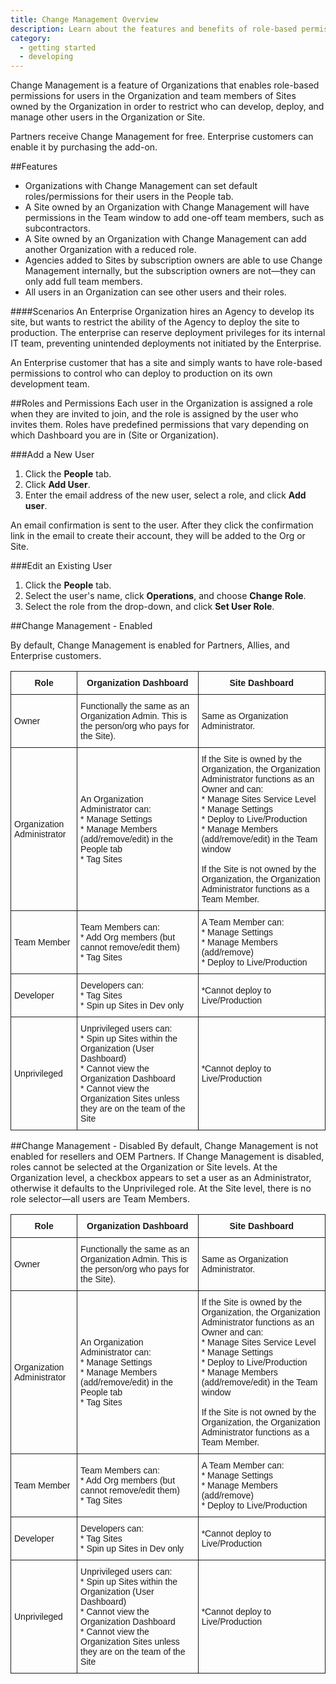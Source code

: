 ```yaml
---
title: Change Management Overview
description: Learn about the features and benefits of role-based permissions.
category:
  - getting started
  - developing
---
```


Change Management is a feature of Organizations that enables role-based permissions for users in the Organization and team members of Sites owned by the Organization in order to restrict who can develop, deploy, and manage other users in the Organization or Site.

Partners receive Change Management for free. Enterprise customers can enable it by purchasing the add-on.

##Features
* Organizations with Change Management can set default roles/permissions for their users in the People tab.
* A Site owned by an Organization with Change Management will have permissions in the Team window to add one-off team members, such as subcontractors.
* A Site owned by an Organization with Change Management can add another Organization with a reduced role.
* Agencies added to Sites by subscription owners are able to use Change Management internally, but the subscription owners are not&mdash;they can only add full team members.
* All users in an Organization can see other users and their roles.

####Scenarios
An Enterprise Organization hires an Agency to develop its site, but wants to restrict the ability of the Agency to deploy the site to production. The enterprise can reserve deployment privileges for its internal IT team, preventing unintended deployments not initiated by the Enterprise.  

An Enterprise customer that has a site and simply wants to have role-based permissions to control who can deploy to production on its own development team.


##Roles and Permissions
Each user in the Organization is assigned a role when they are invited to join, and the role is assigned by the user who invites them. Roles have predefined permissions that vary depending on which Dashboard you are in (Site or Organization).


###Add a New User
1. Click the **People** tab.
2. Click **Add User**.
3. Enter the email address of the new user, select a role, and click **Add user**.

An email confirmation is sent to the user. After they click the confirmation link in the email to create their account, they will be added to the Org or Site.


###Edit an Existing User
1. Click the **People** tab.
2. Select the user's name, click **Operations**, and choose **Change Role**.
3. Select the role from the drop-down, and click **Set User Role**.

##Change Management - Enabled

By default, Change Management is enabled for Partners, Allies, and Enterprise customers.


<style type="text/css">
.tg  {border-collapse:collapse;border-spacing:0;}
.tg td{font-family:Arial, sans-serif;font-size:14px;padding:10px 5px;border-style:solid;border-width:1px;overflow:hidden;word-break:normal;}
.tg th{font-family:Arial, sans-serif;font-size:14px;font-weight:normal;padding:10px 5px;border-style:solid;border-width:1px;overflow:hidden;word-break:normal;}
.tg .tg-e3zv{font-weight:bold}
</style>
<table class="tg">
<tr>
<th class="tg-e3zv">Role</th>
<th class="tg-e3zv">Organization Dashboard</th>
<th class="tg-e3zv">Site Dashboard</th>
</tr>
<tr>
<td class="tg-031e">Owner</td>
<td class="tg-031e">Functionally the same as an Organization Admin. This is the person/org who pays for the Site).</td>
<td class="tg-031e">Same as Organization Administrator.</td>
</tr>
<tr>
<td class="tg-031e">Organization Administrator</td>
<td class="tg-031e">An Organization Administrator can:<br>* Manage Settings<br>* Manage Members (add/remove/edit) in the People tab<br>* Tag Sites</td>
<td class="tg-031e">If the Site is owned by the Organization, the Organization Administrator functions as an Owner and can:<br>* Manage Sites Service Level<br>* Manage Settings<br>* Deploy to Live/Production<br>* Manage Members (add/remove/edit) in the Team window  <br><br>If the Site is not owned by the Organization, the Organization Administrator functions as a Team Member.</td>
</tr>
<tr>
<td class="tg-031e">Team Member</td>
<td class="tg-031e">Team Members can:<br>* Add Org members (but cannot remove/edit them)<br>* Tag Sites</td>
<td class="tg-031e">A Team Member can:<br>* Manage Settings<br>* Manage Members (add/remove)<br>* Deploy to Live/Production</td>
</tr>
<tr>
<td class="tg-031e">Developer</td>
<td class="tg-031e">Developers can:<br>* Tag Sites<br>* Spin up Sites in Dev only</td>
<td class="tg-031e">*Cannot deploy to Live/Production</td>
</tr>
<tr>
<td class="tg-031e">Unprivileged</td>
<td class="tg-031e">Unprivileged users can:<br>* Spin up Sites within the Organization (User Dashboard)<br>* Cannot view the Organization Dashboard<br>* Cannot view the Organization Sites unless they are on the team of the Site</td>
<td class="tg-031e">*Cannot deploy to Live/Production</td>
</tr>
</table>



##Change Management - Disabled
By default, Change Management is not enabled for resellers and OEM Partners. If Change Management is disabled, roles cannot be selected at the Organization or Site levels. At the Organization level, a checkbox appears to set a user as an Administrator, otherwise it defaults to the Unprivileged role. At the Site level, there is no role selector&mdash;all users are Team Members.

<style type="text/css">
.tg  {border-collapse:collapse;border-spacing:0;}
.tg td{font-family:Arial, sans-serif;font-size:14px;padding:10px 5px;border-style:solid;border-width:1px;overflow:hidden;word-break:normal;}
.tg th{font-family:Arial, sans-serif;font-size:14px;font-weight:normal;padding:10px 5px;border-style:solid;border-width:1px;overflow:hidden;word-break:normal;}
.tg .tg-e3zv{font-weight:bold}
</style>
<table class="tg">
<tr>
<th class="tg-e3zv">Role</th>
<th class="tg-e3zv">Organization Dashboard</th>
<th class="tg-e3zv">Site Dashboard</th>
</tr>
<tr>
<td class="tg-031e">Owner</td>
<td class="tg-031e">Functionally the same as an Organization Admin. This is the person/org who pays for the Site).</td>
<td class="tg-031e">Same as Organization Administrator.</td>
</tr>
<tr>
<td class="tg-031e">Organization Administrator</td>
<td class="tg-031e">An Organization Administrator can:<br>* Manage Settings<br>* Manage Members (add/remove/edit) in the People tab<br>* Tag Sites</td>
<td class="tg-031e">If the Site is owned by the Organization, the Organization Administrator functions as an Owner and can:<br>* Manage Sites Service Level<br>* Manage Settings<br>* Deploy to Live/Production<br>* Manage Members (add/remove/edit) in the Team window  <br><br>If the Site is not owned by the Organization, the Organization Administrator functions as a Team Member.</td>
</tr>
<tr>
<td class="tg-031e">Team Member</td>
<td class="tg-031e">Team Members can:<br>* Add Org members (but cannot remove/edit them)<br>* Tag Sites</td>
<td class="tg-031e">A Team Member can:<br>* Manage Settings<br>* Manage Members (add/remove)<br>* Deploy to Live/Production</td>
</tr>
<tr>
<td class="tg-031e">Developer</td>
<td class="tg-031e">Developers can:<br>* Tag Sites<br>* Spin up Sites in Dev only</td>
<td class="tg-031e">*Cannot deploy to Live/Production</td>
</tr>
<tr>
<td class="tg-031e">Unprivileged</td>
<td class="tg-031e">Unprivileged users can:<br>* Spin up Sites within the Organization (User Dashboard)<br>* Cannot view the Organization Dashboard<br>* Cannot view the Organization Sites unless they are on the team of the Site</td>
<td class="tg-031e">*Cannot deploy to Live/Production</td>
</tr>
</table>
